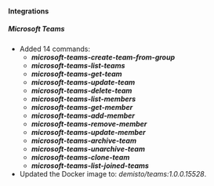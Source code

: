 
#### Integrations
##### Microsoft Teams
- Added 14 commands:
    - ***microsoft-teams-create-team-from-group***
    - ***microsoft-teams-list-teams***
    - ***microsoft-teams-get-team***
    - ***microsoft-teams-update-team***
    - ***microsoft-teams-delete-team***
    - ***microsoft-teams-list-members***
    - ***microsoft-teams-get-member***
    - ***microsoft-teams-add-member***
    - ***microsoft-teams-remove-member***
    - ***microsoft-teams-update-member***
    - ***microsoft-teams-archive-team***
    - ***microsoft-teams-unarchive-team***
    - ***microsoft-teams-clone-team***
    - ***microsoft-teams-list-joined-teams***
- Updated the Docker image to: *demisto/teams:1.0.0.15528*.
